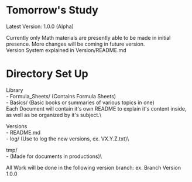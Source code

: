 # Tomorrow's Study
Latest Version: 1.0.0 (Alpha)

Currently only Math materials are presently able to be made in initial presence. 
More changes will be coming in future version.
\
Version System explained in Version/README.md

# Directory Set Up
Library \
	- Formula_Sheets/ (Contains Formula Sheets)\
	- Basics/ (Basic books or summaries of various topics in one)\
Each Document will contain it's own README to explain it's content inside, as well
as be organized by it's subject.\

Versions \
	- README.md\
	- log/ (Use to log the new versions, ex. VX.Y.Z.txt)\

tmp/ \
	- (Made for documents in productions)\

All Work will be done in the following version branch: ex. Branch Version 1.0.0

